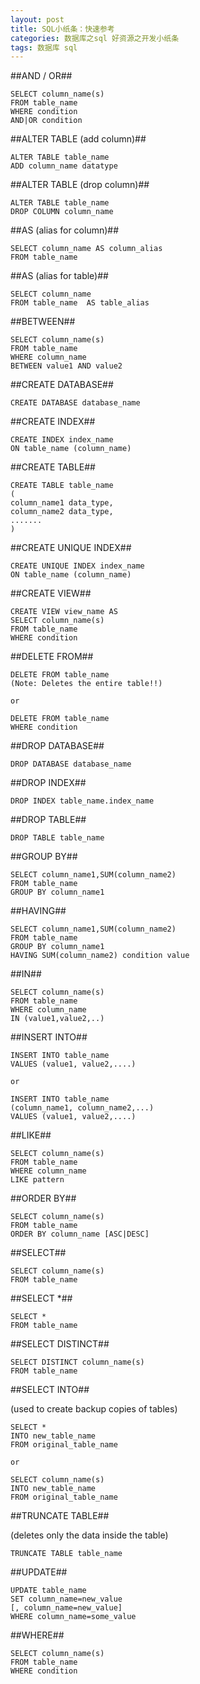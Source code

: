 ```yaml
---
layout: post
title: SQL小纸条：快速参考
categories: 数据库之sql 好资源之开发小纸条
tags: 数据库 sql
---
```



##AND / OR##

    SELECT column_name(s)
    FROM table_name
    WHERE condition
    AND|OR condition

##ALTER TABLE (add column)##

    ALTER TABLE table_name
    ADD column_name datatype

##ALTER TABLE (drop column)##

    ALTER TABLE table_name
    DROP COLUMN column_name

##AS (alias for column)##

    SELECT column_name AS column_alias
    FROM table_name

##AS (alias for table)## 

    SELECT column_name
    FROM table_name  AS table_alias

##BETWEEN##

    SELECT column_name(s)
    FROM table_name
    WHERE column_name
    BETWEEN value1 AND value2

##CREATE DATABASE##

    CREATE DATABASE database_name

##CREATE INDEX##

    CREATE INDEX index_name
    ON table_name (column_name)

##CREATE TABLE##

    CREATE TABLE table_name
    (
    column_name1 data_type,
    column_name2 data_type,
    .......
    )

##CREATE UNIQUE INDEX##

    CREATE UNIQUE INDEX index_name
    ON table_name (column_name)

##CREATE VIEW##

    CREATE VIEW view_name AS
    SELECT column_name(s)
    FROM table_name
    WHERE condition

##DELETE FROM##

    DELETE FROM table_name
    (Note: Deletes the entire table!!)
    
    or
    
    DELETE FROM table_name
    WHERE condition

##DROP DATABASE##

    DROP DATABASE database_name

##DROP INDEX##

    DROP INDEX table_name.index_name

##DROP TABLE##

    DROP TABLE table_name

##GROUP BY##

    SELECT column_name1,SUM(column_name2)
    FROM table_name
    GROUP BY column_name1

##HAVING##

    SELECT column_name1,SUM(column_name2)
    FROM table_name
    GROUP BY column_name1
    HAVING SUM(column_name2) condition value

##IN##

    SELECT column_name(s)
    FROM table_name
    WHERE column_name
    IN (value1,value2,..)

##INSERT INTO##

    INSERT INTO table_name
    VALUES (value1, value2,....)
    
    or
    
    INSERT INTO table_name
    (column_name1, column_name2,...)
    VALUES (value1, value2,....)

##LIKE##

    SELECT column_name(s)
    FROM table_name
    WHERE column_name
    LIKE pattern

##ORDER BY##

    SELECT column_name(s)
    FROM table_name
    ORDER BY column_name [ASC|DESC]

##SELECT##

    SELECT column_name(s)
    FROM table_name

##SELECT *##

    SELECT *
    FROM table_name

##SELECT DISTINCT##

    SELECT DISTINCT column_name(s)
    FROM table_name

##SELECT INTO##

(used to create backup copies of tables)

    SELECT *
    INTO new_table_name
    FROM original_table_name
    
    or
    
    SELECT column_name(s)
    INTO new_table_name
    FROM original_table_name

##TRUNCATE TABLE##

(deletes only the data inside the table)

    TRUNCATE TABLE table_name

##UPDATE##

    UPDATE table_name
    SET column_name=new_value
    [, column_name=new_value]
    WHERE column_name=some_value

##WHERE##

    SELECT column_name(s)
    FROM table_name
    WHERE condition
